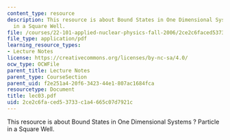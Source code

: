 ```yaml
---
content_type: resource
description: This resource is about Bound States in One Dimensional Systems ? Particle
  in a Square Well.
file: /courses/22-101-applied-nuclear-physics-fall-2006/2ce2c6faced53733c1a4665c07d7921c_lec03.pdf
file_type: application/pdf
learning_resource_types:
- Lecture Notes
license: https://creativecommons.org/licenses/by-nc-sa/4.0/
ocw_type: OCWFile
parent_title: Lecture Notes
parent_type: CourseSection
parent_uid: f2e251a4-20f6-3423-44e1-807ac1684fca
resourcetype: Document
title: lec03.pdf
uid: 2ce2c6fa-ced5-3733-c1a4-665c07d7921c
---
```

This resource is about Bound States in One Dimensional Systems ? Particle in a Square Well.